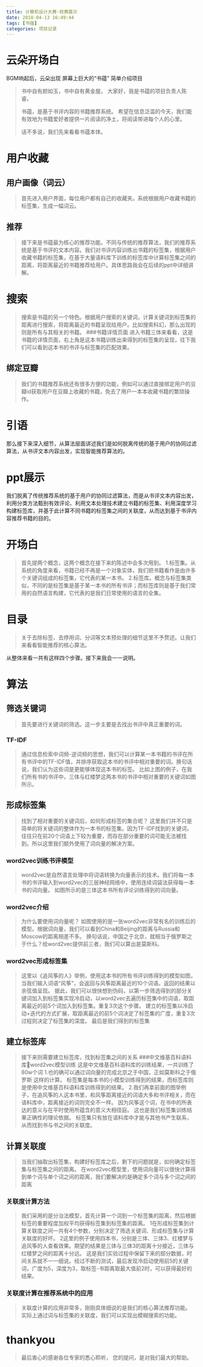 ```yaml
---
title: 计算机设计大赛-校赛展示
date: 2018-04-13 16:49:44
tags: [书蕴]
categories: 项目记录
---
```


# 云朵开场白
BGM响起后，云朵出现
屏幕上巨大的“书蕴”
简单介绍项目

> 书中自有颜如玉，书中自有黄金屋。
> 大家好，我是书蕴的项目负责人陈睿。
> 
> 书蕴，是基于书评内容的书籍推荐系统。
> 希望在信息泛滥的今天，我们能有效地为书籍爱好者提供一片阅读的净土，将阅读带进每个人的心里。
> 
> 话不多说，我们先来看看书蕴本体。
<!-- more -->

# 用户收藏

## 用户画像（词云）
> 首先进入用户界面，每位用户都有自己的收藏夹。系统根据用户收藏书籍的标签集，生成一幅词云。
## 推荐
> 接下来是书蕴最为核心的推荐功能。不同与传统的推荐算法，我们的推荐系统是基于书评的文本内容。我们对书评内容训练出书籍的标签集，根据用户收藏书籍的标签集，在基于大量语料库下训练的标签库中计算标签集之间的距离，将距离最近的书籍推荐给用户。具体思路我会在后续的ppt中详细讲解。
# 搜索
> 搜索是书蕴的另一个特色。根据用户搜索的关键词，计算关键词到标签集的距离进行搜索，将距离最近的书籍呈现给用户。比如搜索科幻，那么出现的则是所有与其相关的书籍。
###书籍详情页面
> 进入书籍三体来看看，这是书籍的详情页面，右上角是这本书籍训练出来得到的标签集的呈现，往下我们可以看到这本书的书评与标签集的匹配效果。
## 绑定豆瓣
> 我们的书籍推荐系统还有很多方便的功能，例如可以通过直接绑定用户的豆瓣id获取用户在豆瓣上收藏的书籍，免去了用户一本本收藏书籍的繁琐操作。

# 引语
那么接下来深入细节，从算法层面讲述我们是如何脱离传统的基于用户的协同过滤算法，从书评文本内容出发，实现智能推荐算法的。
# ppt展示
我们脱离了传统推荐系统的基于用户的协同过滤算法，而是从书评文本内容出发，利用分类方法甄别有效评论、利用文本处理技术建立书籍的标签集、利用深度学习构建标签库，并基于此计算不同书籍的标签集之间的关联度，从而达到基于书评内容推荐书籍的目的。

# 开场白
>首先提两个概念，这两个概念在接下来的陈述中会多次用到。
1.标签集。从系统的角度来看，书籍已经不再是一个对象实体，我们把书籍看作是由许多个关键词组成的标签集，它代表的某一本书。
2.标签库。概念与标签集类似，不同的是标签集是基于某一本书的所有书评；而标签库则是基于我们常用的自然语言构建，它代表的是我们日常使用的语言的全集。
# 目录
>关于去除标签、去停用词、分词等文本预处理的细节这里不予赘述。让我们来看看智能推荐的核心算法。

从整体来看一共有这样四个步骤。接下来我会一一说明。

# 算法

## 筛选关键词
>首先要进行关键词的筛选。这一步主要是去找出书评中真正重要的词。
### TF-IDF
>通过信息检索中词频-逆词频的思想，我们可以计算某一本书籍的书评在所有书评中的TF-IDF值，并排序获取这本书的书评中相对重要的词。换句话说，我们认为这些词是更能够体现这本书的标签。
比如上图的例子，在我们所有书的书评中，三体与红楼梦这两本书的书评中相对重要的关键词如图所示。

## 形成标签集
>找到了相对重要的关键词后，如何形成标签的集合呢？
这里我们并不只是简单的将关键词的整体作为一本书的标签集。因为TF-IDF找到的关键词，往往只在前20个词语上下较为重要，而存在部分重要的词可能无法被找到。所以这里我们额外使用了词向量的解决方案。
### word2vec训练书评模型
>word2vec是自然语言处理中将词语转换为向量表示的技术。我们将每一本书的书评输入到word2vec的三层神经网络中，使用连续词袋法获得每一本书的词向量。
如图所示的是三体这本书所有评论训练得到的词向量。
### word2vec介绍
>为什么要使用词向量呢？
如图使用的是一张word2vec非常有名的训练后的模型。根据词向量，我们可以看到China和Beijing的距离与Russia和Moscow的距离相差不多。
换句话说，中国之于北京，就相当于俄罗斯之于什么？给word2vec提供前三者，我们可以算出是莫斯科。
### word2vec形成标签集
>这里以《追风筝的人》举例，使用这本书的所有书评训练得到的模型如图，当我们输入词语“风筝”，会返回与风筝距离最近的10个词语。返回的结果以余弦值呈现。
据此，我们可以很快想到伪码，以第一步筛选得到的部分关键词加入到标签集实现冷启动，以word2vec去遍历标签集中的词语，取距离最近的前5个词加入到标签集。重复3次这个步骤。
建立的标签集以冷启动+迭代的方式扩展，取距离最近的前5个词决定了标签集的广度，重复3次过程则决定了标签集的深度。
最后是我们得到的标签集
## 建立标签库
>接下来则需要建立标签库，找到标签集之间的关系
###中文维基百科语料库word2vec模型训练
>这是中文维基百科语料库的训练结果，一共训练了80w个词
1.也的确可以通过词向量的完成北京之于中国，正如莫斯科之于俄罗斯 这样的计算。
标签集是每本书的小模型训练得到的结果，而标签库则是使用中文维基百科语料库训练得到的结果。
2.我们再拿前面的图举例子，在追风筝的人这本书里，和风筝距离接近的词语大多和书评相关，而在语料库中，距离接近的词则完全不一样。
因为风筝这个词，在书中的所表达的意义与在平时使用所蕴含的意义大相径庭。
这也是我们标签集训练结果正确性的理论依据。
>标签集只有放在语料库中才能与其他书产生联系，从而找到书与书之间的关联度。
## 计算关联度
>当我们抽取出标签集，构建好标签库之后，剩下的问题就是，如何确定标签集与标签集之间的距离。
>在word2vec模型里，使用词向量可以很快计算得到单个词与单个词之间的距离，我们要解决的是确定多个词与多个词之间的距离
### 关联度计算方法
>我们采用的是分治法模型，首先计算一个词到一个标签集的距离，然后根据标签的重要程度加权平均获得标签集到标签集的距离。
>1在形成标签集到计算关联度之间一共有4个参数，分别决定了筛选关键词、形成标签集与计算关联度的好坏。
2这里的例子使用四本书，分别是三体、三体3、红楼梦与追风筝的人查看效果。期望的结果是三体与三体3的距离十分接近，三体与红楼梦之间的距离十分远。
>这是我们实验过程中保留下来的部分数据，时间关系就不一一细说。经过不断的测试，最后发现冷启动使用前5的关键词，广度为5，深度为3，取标签-书距离取最大值前2时，可以获得最好的结果。
### 关联度计算在推荐系统中的应用
>关联度计算的应用非常多，刚刚具体细说的是我们的核心算法推荐功能。
实际上通过词与标签集的关联度，我们可以实现出模糊搜索的功能。
# thankyou
>最后衷心的感谢各位专家的悉心聆听，
您的提问，是对我们最大的帮助。
